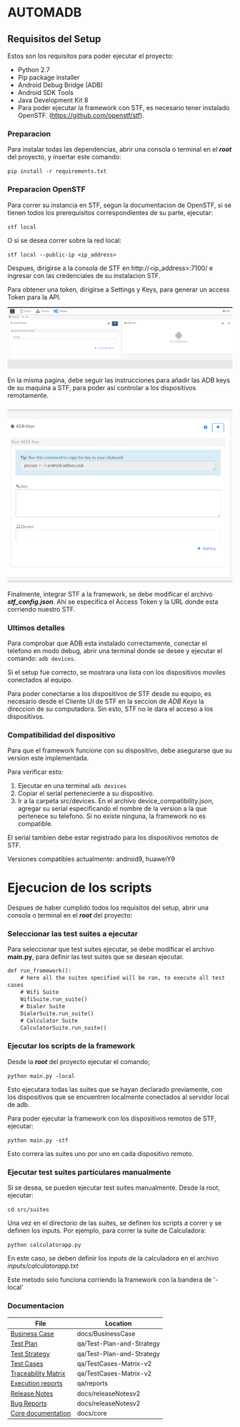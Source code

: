 # AUTOMADB



## Requisitos del Setup

Estos son los requisitos para poder ejecutar el proyecto:

  * Python 2.7
  * Pip package installer
  * Android Debug Bridge (ADB)
  * Android SDK Tools
  * Java Development Kit 8
  * Para poder ejecutar la framework con STF, es necesario tener instalado OpenSTF. (https://github.com/openstf/stf).

### Preparacion

Para instalar todas las dependencias, abrir una consola o terminal en el ***root***
del proyecto, y insertar este comando:

`pip install -r requirements.txt`

### Preparacion OpenSTF

Para correr su instancia en STF, segun la documentacion de OpenSTF, si se tienen todos los prerequisitos correspondientes de su parte, ejecutar:

`stf local`

O si se desea correr sobre la red local:

`stf local --public-ip <ip_address>`

Despues, dirigirse a la consola de STF en http://<ip_address>:7100/ e ingresar con las credenciales de su instalacion STF.

Para obtener una token, dirigirse a Settings y Keys, para generar un access Token para la API.

![Alt text](docs/STF-1.png?raw=true "STFToken")

En la misma pagina, debe seguir las instrucciones para añadir las ADB keys de su maquina a STF, para poder asi controlar a los
dispositivos remotamente.

![Alt text](docs/STF-2.png?raw=true "STFKeys")

Finalmente, integrar STF a la framework, se debe modificar el archivo ***stf_config.json***. Ahi se especifica el Access Token y la URL donde esta corriendo nuestro STF.


### Ultimos detalles

Para comprobar que ADB esta instalado correctamente, conectar el telefono en modo debug,  abrir una terminal donde
 se desee y ejecutar el comando: `adb devices`.

Si el setup fue correcto, se mostrara una lista con los dispositivos moviles
conectados al equipo.

Para poder conectarse a los dispositivos de STF desde su equipo, es necesario desde el Cliente UI de STF en la seccion de 
*ADB Keys* la direccion de su computadora. Sin esto, STF no le dara el acceso a los dispositivos.

### Compatibilidad del dispositivo

Para que el framework funcione con su dispositivo, debe asegurarse que su version este implementada.

Para verificar esto:
 
 1. Ejecutar en una terminal ``adb devices``
 2. Copiar el serial perteneciente a su dispositivo.
 3. Ir a la carpeta src/devices. En el archivo device_compatibility.json, agregar su serial especificando el nombre de
    la version a la que pertenece su telefono. Si no existe ninguna, la framework no es compatible.
 
 El serial tambien debe estar registrado para los dispositivos remotos de STF.
 
 
 Versiones compatibles actualmente: android9, huaweiY9



# Ejecucion de los scripts

Despues de haber cumplido todos los requisitos del setup, abrir una consola o terminal en el ***root*** del proyecto:

### Seleccionar las test suites a ejecutar

Para seleccionar que test suites ejecutar, se debe modificar el archivo **main.py**, para definir las test suites que se desean ejecutar.

```
def run_framework():
    # here all the suites specified will be ran, to execute all test cases
    # Wifi Suite
    WifiSuite.run_suite()
    # Dialer Suite
    DialerSuite.run_suite()
    # Calculator Suite
    CalculatorSuite.run_suite()

```


### Ejecutar los scripts de la framework

Desde la ***root*** del proyecto ejecutar el comando;

`python main.py -local`

Esto ejecutara todas las suites que se hayan declarado previamente, con los dispositivos que se encuentren localmente conectados
al servidor local de adb.

Para poder ejecutar la framework con los dispositivos remotos de STF, ejecutar:

`python main.py -stf`

Esto correra las suites uno por uno en cada dispositivo remoto.


### Ejecutar test suites particulares manualmente

Si se desea, se pueden ejecutar test suites manualmente. Desde la root, ejecutar:

`cd src/suites`

Una vez en el directorio de las suites, se definen los scripts a correr y se definen los inputs. Por ejemplo, para correr la suite de Calculadora:

`python calculatorapp.py`

En este caso, se deben definir los inputs de la calculadora en el archivo *inputs/calculatorapp.txt*

Este metodo solo funciona corriendo la framework con la bandera de '-local'

### Documentacion

|   File	|   Location	|
|---	|---	|
|  [Business Case](docs/BusinessCase.docx) 	|   docs/BusinessCase	|
|   [Test Plan](qa/Test-Plan-and-Strategy.docx)	|   qa/Test-Plan-and-Strategy	|
|   [Test Strategy]()	|   qa/Test-Plan-and-Strategy	|
|   [Test Cases](qa/Test-Plan-and-Strategy.docx)	|   qa/TestCases-Matrix-v2	|
|   [Traceability Matrix](qa/TestCases-Matrix-v2.xlsx)	|   qa/TestCases-Matrix-v2 |
|   [Execution reports](qa/reports)	|   qa/reports	|
|   [Release Notes](docs/releaseNotesv2.docx)	|   docs/releaseNotesv2	|
|   [Bug Reports](docs/releaseNotesv2.docx)	|   docs/releaseNotesv2	|
|   [Core documentation](docs/core.docx)	|   docs/core	|
